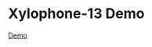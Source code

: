 # Xylophone-13 Demo
[Demo](https://drive.google.com/drive/u/0/folders/1CXw8oF2qzd5x3Ki7iKRor6AkgzB_Gkh7 "Named link title")

